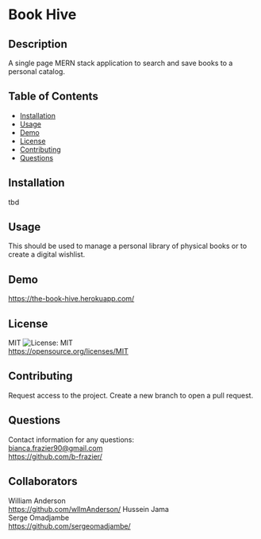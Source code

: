 # Book Hive

## Description

A single page MERN stack application to search and save books to a personal catalog.

## Table of Contents

- [Installation](#installation)
- [Usage](#usage)
- [Demo](#demo)
- [License](#license)
- [Contributing](#contributing)
- [Questions](#questions)

## Installation

tbd

## Usage

This should be used to manage a personal library of physical books or to create a digital wishlist.

## Demo

https://the-book-hive.herokuapp.com/

## License

MIT ![License: MIT](https://img.shields.io/badge/License-MIT-yellow.svg)<br>
https://opensource.org/licenses/MIT

## Contributing

Request access to the project. Create a new branch to open a pull request.

## Questions

Contact information for any questions:<br>
bianca.frazier90@gmail.com<br>
https://github.com/b-frazier/

## Collaborators

William Anderson<br>
https://github.com/wllmAnderson/
Hussein Jama<br>
Serge Omadjambe<br>
https://github.com/sergeomadjambe/
